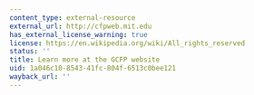 ```yaml
---
content_type: external-resource
external_url: http://cfpweb.mit.edu
has_external_license_warning: true
license: https://en.wikipedia.org/wiki/All_rights_reserved
status: ''
title: Learn more at the GCFP website
uid: 1a046c10-8543-41fc-804f-6513c0bee121
wayback_url: ''
---
```

